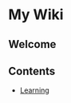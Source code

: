 <!-- TITLE: My Wiki -->
<!-- SUBTITLE: A Personal Wiki -->

# My Wiki

## Welcome

## Contents

* [Learning](/learning)
